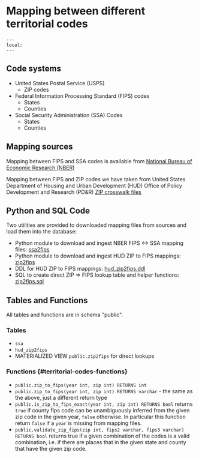 # Mapping between different territorial codes

```{contents}
---
local:
---
```

## Code systems

* United States Postal Service (USPS)
    * ZIP codes
* Federal Information Processing Standard (FIPS) codes
    * States
    * Counties
* Social Security Administration (SSA) Codes
    * States
    * Counties

## Mapping sources

Mapping between FIPS and SSA codes is available from
[National Bureau of Economic Research (NBER)](https://www.nber.org/research/data/ssa-federal-information-processing-series-fips-state-and-county-crosswalk)

Mapping between FIPS and ZIP codes we have taken from
United States Department of Housing and Urban Development (HUD)
Office of Policy Development and Research (PD&R)
[ZIP crosswalk files](https://www.huduser.gov/portal/datasets/usps_crosswalk.html)

## Python and SQL Code

Two utilities are provided to downloaded mapping files from
sources and load them into the database:

* Python module to download and ingest NBER FIPS <-> SSA mapping files:
    [ssa2fips](members/ssa2fips)
* Python module to download and ingest HUD ZIP to FIPS mappings:
    [zip2fips](members/zip2fips)
* DDL for HUD ZIP to FIPS mappings:
    [hud_zip2fips.ddl](members/hud_zip2fips)
* SQL to create direct ZIP => FIPS lookup table and helper functions:
    [zip2fips.sql](members/zip2fips.sql)

## Tables and Functions

All tables and functions are in schema "public".

### Tables

* `ssa`
* `hud_zip2fips`
* MATERIALIZED VIEW `public.zip2fips` for direct lookups

### Functions {#territorial-codes-functions}

* `public.zip_to_fips(year int, zip int) RETURNS int`
* `public.zip_to_fips(year int, zip int) RETURNS varchar` - the same as
    the above, just a different return type
* `public.is_zip_to_fips_exact(year int, zip int) RETURNS bool` returns
    `true` if county fips code can be unambiguously inferred from the given
    zip code in the given year, `false` otherwise. In particular this function
    return `false` if a `year` is missing from mapping files.
* `public.validate_zip_fips(zip int, fips2 varchar, fips3 varchar) RETURNS bool`
    returns true if a given combination of the codes is a valid combination,
    i.e. if there are places that in the given state and county that have the
    given zip code.
